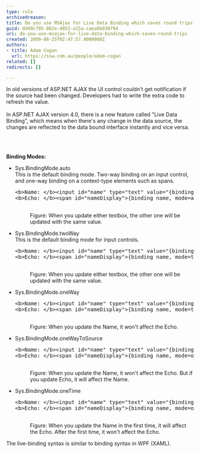 ```yaml
---
type: rule
archivedreason: 
title: Do you use MSAjax for Live Data Binding which saves round trips?
guid: dd49c795-802e-4052-a15a-caea6b030794
uri: do-you-use-msajax-for-live-data-binding-which-saves-round-trips
created: 2009-08-25T02:47:57.0000000Z
authors:
- title: Adam Cogan
  url: https://ssw.com.au/people/adam-cogan
related: []
redirects: []

---
```



In old versions of ASP.NET AJAX&#160;the&#160;UI control&#160;couldn't get notification if the source had been changed.&#160;Developers had to write the extra code to refresh the value.<br>
<br>
In ASP.NET AJAX version 4.0, there is a new feature called &quot;Live Data Binding&quot;, which means when there's any change in the data source, the changes are reflected to the data bound interface instantly and vice versa.&#160; 

<br><excerpt class='endintro'></excerpt><br>

  <strong>Binding Modes&#58;</strong> <br>
<ul>
    <li>Sys.BindingMode.auto<br>
    This is the default binding mode. Two-way binding on an input control, and one-way binding on a context-type elements such as spans.
    <dl class="goodCode">
        <dt>
        <pre>&lt;b&gt;Name&#58; &lt;/b&gt;&lt;input id=&quot;name&quot; type=&quot;text&quot; value=&quot;&#123;binding name, mode=auto&#125;&quot; /&gt;
&lt;b&gt;Echo&#58; &lt;/b&gt;&lt;span id=&quot;nameDisplay&quot;&gt;&#123;binding name, mode=auto&#125;&lt;/span&gt;
        </pre>
        </dt>
        <dd>Figure&#58; When you update either textbox, the other one will be updated with the same value. </dd>
    </dl>
    </li>
    <li>Sys.BindingMode.twoWay<br>
    This is the default binding mode for input controls.
    <dl class="goodCode">
        <dt>
        <pre>&lt;b&gt;Name&#58; &lt;/b&gt;&lt;input id=&quot;name&quot; type=&quot;text&quot; value=&quot;&#123;binding name, mode=twoWay&#125;&quot; /&gt;
&lt;b&gt;Echo&#58; &lt;/b&gt;&lt;span id=&quot;nameDisplay&quot;&gt;&#123;binding name, mode=twoWay&#125;&lt;/span&gt;
        </pre>
        </dt>
        <dd>Figure&#58; When you update either textbox, the other one will be updated with the same value. </dd>
    </dl>
    </li>
    <li>Sys.BindingMode.oneWay&#160;
    <dl class="goodCode">
        <dt>
        <pre>&lt;b&gt;Name&#58; &lt;/b&gt;&lt;input id=&quot;name&quot; type=&quot;text&quot; value=&quot;&#123;binding name, mode=oneWay&#125;&quot; /&gt;
&lt;b&gt;Echo&#58; &lt;/b&gt;&lt;span id=&quot;nameDisplay&quot;&gt;&#123;binding name, mode=twoWay&#125;&lt;/span&gt;
        </pre>
        </dt>
        <dd>Figure&#58; When you update the Name, it won't affect the Echo. </dd>
    </dl>
    </li>
    <li>Sys.BindingMode.oneWayToSource<br>
    <dl class="goodCode">
        <dt>
        <pre>&lt;b&gt;Name&#58; &lt;/b&gt;&lt;input id=&quot;name&quot; type=&quot;text&quot; value=&quot;&#123;binding name&#125;&quot; /&gt;
&lt;b&gt;Echo&#58; &lt;/b&gt;&lt;span id=&quot;nameDisplay&quot;&gt;&#123;binding name, mode=oneWayToSource&#125;&lt;/span&gt;
        </pre>
        </dt>
        <dd>Figure&#58; When you update the Name, it won't affect the Echo. But if you update Echo, it will affect the Name. </dd>
    </dl>
    </li>
    <li>Sys.BindingMode.oneTime
    <dl class="goodCode">
        <dt>
        <pre>&lt;b&gt;Name&#58; &lt;/b&gt;&lt;input id=&quot;name&quot; type=&quot;text&quot; value=&quot;&#123;binding name, mode=twoWay&#125;&quot; /&gt;
&lt;b&gt;Echo&#58; &lt;/b&gt;&lt;span id=&quot;nameDisplay&quot;&gt;&#123;binding name, mode=oneTime&#125;&lt;/span&gt;
        </pre>
        </dt>
        <dd>Figure&#58; When you update the Name in the first time, it will affect the Echo. After the first time, it won't affect the Echo. </dd>
    </dl>
    </li>
</ul>
The live-binding syntax is similar to binding syntax in WPF (XAML). 




